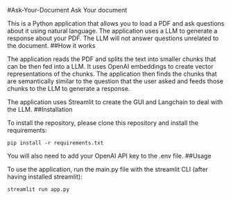 #Ask-Your-Document
 Ask Your document

This is a Python application that allows you to load a PDF and ask questions about it using natural language. The application uses a LLM to generate a response about your PDF. The LLM will not answer questions unrelated to the document.
##How it works

The application reads the PDF and splits the text into smaller chunks that can be then fed into a LLM. It uses OpenAI embeddings to create vector representations of the chunks. The application then finds the chunks that are semantically similar to the question that the user asked and feeds those chunks to the LLM to generate a response.

The application uses Streamlit to create the GUI and Langchain to deal with the LLM.
##Installation

To install the repository, please clone this repository and install the requirements:

```pip install -r requirements.txt```

You will also need to add your OpenAI API key to the .env file.
##Usage

To use the application, run the main.py file with the streamlit CLI (after having installed streamlit):

```streamlit run app.py```
